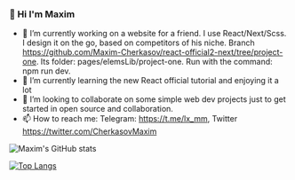 ### 👋 Hi I'm Maxim

- 🔭 I’m currently working on a website for a friend. I use React/Next/Scss. I design it on the go, based on competitors of his niche. Branch https://github.com/Maxim-Cherkasov/react-official2-next/tree/project-one. Its folder: pages/elemsLib/project-one. Run with the command: npm run dev.
- 🌱 I’m currently learning the new React official tutorial and enjoying it a lot
- 👯 I’m looking to collaborate on some simple web dev projects just to get started in open source and collaboration.
- 📫 How to reach me: Telegram: https://t.me/lx_mm, Twitter https://twitter.com/CherkasovMaxim

![Maxim's GitHub stats](https://github-readme-stats.vercel.app/api?username=Maxim-Cherkasov&show_icons=true&theme=transparent)

[![Top Langs](https://github-readme-stats.vercel.app/api/top-langs/?username=Maxim-Cherkasov&hide=PHP&layout=compact)](https://github.com/Maxim-Cherkasov/github-readme-stats)
